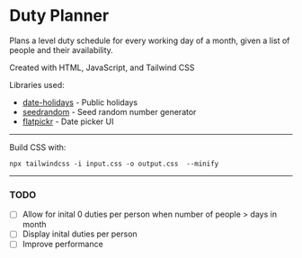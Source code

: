 # Duty Planner

Plans a level duty schedule for every working day of a month, given a list of people and their availability.

Created with HTML, JavaScript, and Tailwind CSS

Libraries used:

- [date-holidays](https://github.com/commenthol/date-holidays) - Public holidays
- [seedrandom](https://github.com/davidbau/seedrandom) - Seed random number generator
- [flatpickr](https://github.com/flatpickr/flatpickr) - Date picker UI

---

Build CSS with:

```
npx tailwindcss -i input.css -o output.css  --minify
```

---

### TODO

- [ ] Allow for inital 0 duties per person when number of people > days in month
- [ ] Display inital duties per person
- [ ] Improve performance
